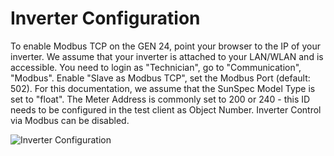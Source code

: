# Inverter Configuration
To enable Modbus TCP on the GEN 24, point your browser to the IP of your inverter. We assume that your inverter is attached to your LAN/WLAN and is accessible.
You need to login as "Technician", go to "Communication", "Modbus".
Enable "Slave as Modbus TCP", set the Modbus Port (default: 502). For this documentation, we assume that the SunSpec Model Type is set to "float".
The Meter Address is commonly set to 200 or 240 - this ID needs to be configured in the test client as Object Number. 
Inverter Control via Modbus can be disabled. 

![Inverter Configuration](https://github.com/oscarknapp/Fronius-Gen-24-Modbus-Integration/tree/main/Documentation/assets/01_inverterconfiguration.png "Inverter Configuration")
